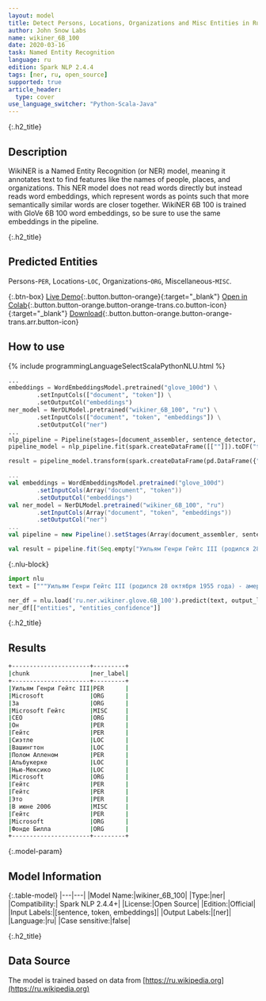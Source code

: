```yaml
---
layout: model
title: Detect Persons, Locations, Organizations and Misc Entities in Russian (WikiNER 6B 100)
author: John Snow Labs
name: wikiner_6B_100
date: 2020-03-16
task: Named Entity Recognition
language: ru
edition: Spark NLP 2.4.4
tags: [ner, ru, open_source]
supported: true
article_header:
  type: cover
use_language_switcher: "Python-Scala-Java"
---
```


{:.h2_title}
## Description
WikiNER is a Named Entity Recognition (or NER) model, meaning it annotates text to find features like the names of people, places, and organizations. This NER model does not read words directly but instead reads word embeddings, which represent words as points such that more semantically similar words are closer together. WikiNER 6B 100 is trained with GloVe 6B 100 word embeddings, so be sure to use the same embeddings in the pipeline.

{:.h2_title}
## Predicted Entities 
Persons-`PER`, Locations-`LOC`, Organizations-`ORG`, Miscellaneous-`MISC`.


{:.btn-box}
[Live Demo](https://demo.johnsnowlabs.com/public/NER_RU){:.button.button-orange}{:target="_blank"}
[Open in Colab](https://colab.research.google.com/github/JohnSnowLabs/spark-nlp-workshop/blob/master/tutorials/streamlit_notebooks/NER_RU.ipynb){:.button.button-orange.button-orange-trans.co.button-icon}{:target="_blank"}
[Download](https://s3.amazonaws.com/auxdata.johnsnowlabs.com/public/models/wikiner_6B_100_ru_2.4.4_2.4_1584014001452.zip){:.button.button-orange.button-orange-trans.arr.button-icon}

## How to use 

<div class="tabs-box" markdown="1">

{% include programmingLanguageSelectScalaPythonNLU.html %}

```python
...
embeddings = WordEmbeddingsModel.pretrained("glove_100d") \
        .setInputCols(["document", "token"]) \
        .setOutputCol("embeddings")
ner_model = NerDLModel.pretrained("wikiner_6B_100", "ru") \
        .setInputCols(["document", "token", "embeddings"]) \
        .setOutputCol("ner")
...        
nlp_pipeline = Pipeline(stages=[document_assembler, sentence_detector, tokenizer, embeddings, ner_model, ner_converter])
pipeline_model = nlp_pipeline.fit(spark.createDataFrame([[""]]).toDF("text"))

result = pipeline_model.transform(spark.createDataFrame(pd.DataFrame({"text": ["""Уильям Генри Гейтс III (родился 28 октября 1955 года) - американский бизнес-магнат, разработчик программного обеспечения, инвестор и филантроп. Он наиболее известен как соучредитель корпорации Microsoft. За время своей карьеры в Microsoft Гейтс занимал должности председателя, главного исполнительного директора (CEO), президента и главного архитектора программного обеспечения, а также был крупнейшим индивидуальным акционером до мая 2014 года. Он является одним из самых известных предпринимателей и пионеров микрокомпьютерная революция 1970-х и 1980-х годов. Гейтс родился и вырос в Сиэтле, штат Вашингтон, в 1975 году вместе с другом детства Полом Алленом в Альбукерке, штат Нью-Мексико, и основал компанию Microsoft. она стала крупнейшей в мире компанией-разработчиком программного обеспечения для персональных компьютеров. Гейтс руководил компанией в качестве председателя и генерального директора, пока в январе 2000 года не ушел с поста генерального директора, но остался председателем и стал главным архитектором программного обеспечения. В конце 1990-х Гейтс подвергся критике за свою деловую тактику, которая считалась антиконкурентной. Это мнение было подтверждено многочисленными судебными решениями. В июне 2006 года Гейтс объявил, что перейдет на неполный рабочий день в Microsoft и будет работать на полную ставку в Фонде Билла и Мелинды Гейтс, частном благотворительном фонде, который он и его жена Мелинда Гейтс создали в 2000 году. [ 9] Постепенно он передал свои обязанности Рэю Оззи и Крейгу Манди. Он ушел с поста президента Microsoft в феврале 2014 года и занял новую должность консультанта по технологиям для поддержки вновь назначенного генерального директора Сатья Наделла."""]})))
```

```scala
...
val embeddings = WordEmbeddingsModel.pretrained("glove_100d") 
        .setInputCols(Array("document", "token"))
        .setOutputCol("embeddings")
val ner_model = NerDLModel.pretrained("wikiner_6B_100", "ru")
        .setInputCols(Array("document", "token", "embeddings"))
        .setOutputCol("ner")
...
val pipeline = new Pipeline().setStages(Array(document_assembler, sentence_detector, tokenizer, embeddings, ner_model, ner_converter))

val result = pipeline.fit(Seq.empty["Уильям Генри Гейтс III (родился 28 октября 1955 года) - американский бизнес-магнат, разработчик программного обеспечения, инвестор и филантроп. Он наиболее известен как соучредитель корпорации Microsoft. За время своей карьеры в Microsoft Гейтс занимал должности председателя, главного исполнительного директора (CEO), президента и главного архитектора программного обеспечения, а также был крупнейшим индивидуальным акционером до мая 2014 года. Он является одним из самых известных предпринимателей и пионеров микрокомпьютерная революция 1970-х и 1980-х годов. Гейтс родился и вырос в Сиэтле, штат Вашингтон, в 1975 году вместе с другом детства Полом Алленом в Альбукерке, штат Нью-Мексико, и основал компанию Microsoft. она стала крупнейшей в мире компанией-разработчиком программного обеспечения для персональных компьютеров. Гейтс руководил компанией в качестве председателя и генерального директора, пока в январе 2000 года не ушел с поста генерального директора, но остался председателем и стал главным архитектором программного обеспечения. В конце 1990-х Гейтс подвергся критике за свою деловую тактику, которая считалась антиконкурентной. Это мнение было подтверждено многочисленными судебными решениями. В июне 2006 года Гейтс объявил, что перейдет на неполный рабочий день в Microsoft и будет работать на полную ставку в Фонде Билла и Мелинды Гейтс, частном благотворительном фонде, который он и его жена Мелинда Гейтс создали в 2000 году. [ 9] Постепенно он передал свои обязанности Рэю Оззи и Крейгу Манди. Он ушел с поста президента Microsoft в феврале 2014 года и занял новую должность консультанта по технологиям для поддержки вновь назначенного генерального директора Сатья Наделла."].toDS.toDF("text")).transform(data)
```

{:.nlu-block}
```python
import nlu
text = ["""Уильям Генри Гейтс III (родился 28 октября 1955 года) - американский бизнес-магнат, разработчик программного обеспечения, инвестор и филантроп. Он наиболее известен как соучредитель корпорации Microsoft. За время своей карьеры в Microsoft Гейтс занимал должности председателя, главного исполнительного директора (CEO), президента и главного архитектора программного обеспечения, а также был крупнейшим индивидуальным акционером до мая 2014 года. Он является одним из самых известных предпринимателей и пионеров микрокомпьютерная революция 1970-х и 1980-х годов. Гейтс родился и вырос в Сиэтле, штат Вашингтон, в 1975 году вместе с другом детства Полом Алленом в Альбукерке, штат Нью-Мексико, и основал компанию Microsoft. она стала крупнейшей в мире компанией-разработчиком программного обеспечения для персональных компьютеров. Гейтс руководил компанией в качестве председателя и генерального директора, пока в январе 2000 года не ушел с поста генерального директора, но остался председателем и стал главным архитектором программного обеспечения. В конце 1990-х Гейтс подвергся критике за свою деловую тактику, которая считалась антиконкурентной. Это мнение было подтверждено многочисленными судебными решениями. В июне 2006 года Гейтс объявил, что перейдет на неполный рабочий день в Microsoft и будет работать на полную ставку в Фонде Билла и Мелинды Гейтс, частном благотворительном фонде, который он и его жена Мелинда Гейтс создали в 2000 году. [ 9] Постепенно он передал свои обязанности Рэю Оззи и Крейгу Манди. Он ушел с поста президента Microsoft в феврале 2014 года и занял новую должность консультанта по технологиям для поддержки вновь назначенного генерального директора Сатья Наделла."""]

ner_df = nlu.load('ru.ner.wikiner.glove.6B_100').predict(text, output_level = "chunk")
ner_df[["entities", "entities_confidence"]]
```

</div>

{:.h2_title}
## Results
```bash
+----------------------+---------+
|chunk                 |ner_label|
+----------------------+---------+
|Уильям Генри Гейтс III|PER      |
|Microsoft             |ORG      |
|За                    |ORG      |
|Microsoft Гейтс       |MISC     |
|CEO                   |ORG      |
|Он                    |PER      |
|Гейтс                 |PER      |
|Сиэтле                |LOC      |
|Вашингтон             |LOC      |
|Полом Алленом         |PER      |
|Альбукерке            |LOC      |
|Нью-Мексико           |LOC      |
|Microsoft             |ORG      |
|Гейтс                 |PER      |
|Гейтс                 |PER      |
|Это                   |PER      |
|В июне 2006           |MISC     |
|Гейтс                 |PER      |
|Microsoft             |ORG      |
|Фонде Билла           |ORG      |
+----------------------+---------+
```
{:.model-param}
## Model Information

{:.table-model}
|---|---|
|Model Name:|wikiner_6B_100|
|Type:|ner|
|Compatibility:| Spark NLP 2.4.4+|
|License:|Open Source|
|Edition:|Official|
|Input Labels:|[sentence, token, embeddings]|
|Output Labels:|[ner]|
|Language:|ru|
|Case sensitive:|false|


{:.h2_title}
## Data Source
The model is trained based on data from [https://ru.wikipedia.org](https://ru.wikipedia.org)